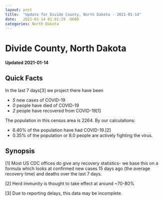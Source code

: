 ```yaml
---
layout: post
title:  "Update for Divide County, North Dakota - 2021-01-14"
date:   2021-01-14 01:01:29 -0600
categories: North Dakota
---
```


# Divide County, North Dakota
#### Updated 2021-01-14

## Quick Facts

In the last 7 days[3] we project there have been
- *5* new cases of COVID-19
- *0* people have died of COVID-19
- *2* people have recovered from COVID-19[1]

The population in this census area is 2264. By our calculations:
- 6.40% of the population have had COVID-19.[2]
- 0.35% of the population or 8.0 people are actively fighting the virus.

## Synopsis




[1] Most US CDC offices do give any recovery statistics- we base this on a formula which looks at confirmed new cases
15 days ago (the average recovery time) and deaths over the last 7 days.

[2] Herd Immunity is thought to take effect at around ~70-80%

[3] Due to reporting delays, this data may be incomplete.
 
    